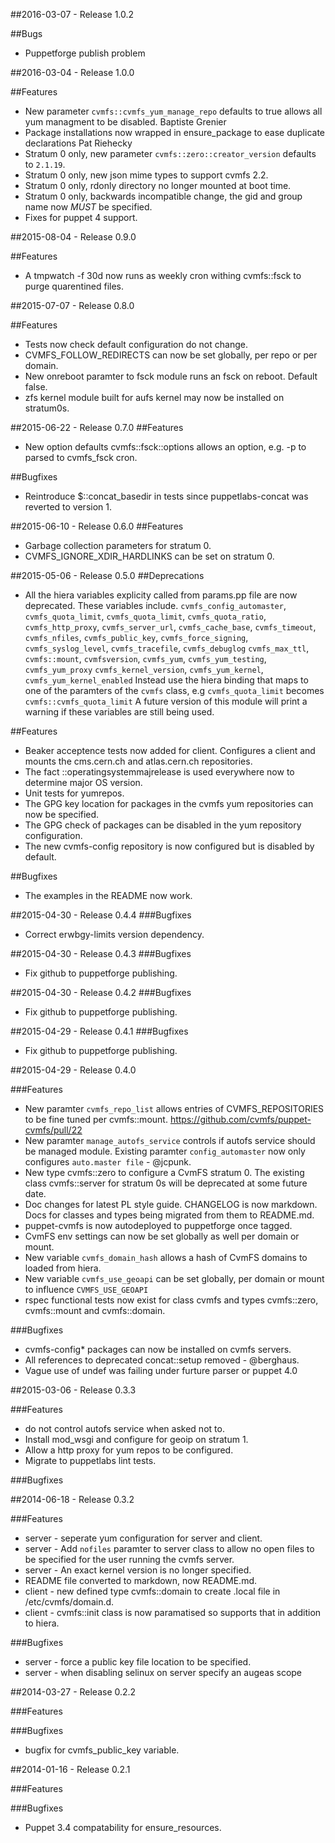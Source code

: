 ##2016-03-07 - Release 1.0.2

##Bugs
- Puppetforge publish problem

##2016-03-04 - Release 1.0.0

##Features
- New parameter `cvmfs::cvmfs_yum_manage_repo` defaults to true
  allows all yum managment to be disabled. Baptiste Grenier
- Package installations now wrapped in ensure_package to
  ease duplicate declarations
  Pat Riehecky
- Stratum 0 only, new parameter `cvmfs::zero::creator_version` defaults
  to `2.1.19`.
- Stratum 0 only, new json mime types to support cvmfs 2.2.
- Stratum 0 only, rdonly directory no longer mounted at boot time.
- Stratum 0 only, backwards incompatible change, the gid and group
  name now *MUST* be specified.
- Fixes for puppet 4 support.


##2015-08-04 - Release 0.9.0

##Features
- A tmpwatch -f 30d now runs as weekly cron withing
  cvmfs::fsck to purge quarentined files.

##2015-07-07 - Release 0.8.0

##Features
- Tests now check default configuration do not change.
- CVMFS_FOLLOW_REDIRECTS can now be set globally, per repo or per domain.
- New onreboot paramter to fsck module runs an fsck on reboot. Default false.
- zfs kernel module built for aufs kernel may now be installed on stratum0s.

##2015-06-22 - Release 0.7.0
##Features
- New option defaults cvmfs::fsck::options allows
  an option, e.g. -p to parsed to cvmfs_fsck cron.

##Bugfixes
- Reintroduce $::concat_basedir in tests since
  puppetlabs-concat was reverted to version 1.

##2015-06-10 - Release 0.6.0
##Features
- Garbage collection parameters for stratum 0.
- CVMFS_IGNORE_XDIR_HARDLINKS can be set on stratum 0.

##2015-05-06 - Release 0.5.0
##Deprecations
- All the hiera variables explicity called from params.pp
  file are now deprecated. These variables include.
  `cvmfs_config_automaster`, `cvmfs_quota_limit`, 
  `cvmfs_quota_limit`, `cvmfs_quota_ratio`, `cvmfs_http_proxy`,
  `cvmfs_server_url`, `cvmfs_cache_base`, `cvmfs_timeout`,
  `cvmfs_nfiles`, `cvmfs_public_key`, `cvmfs_force_signing`,
  `cvmfs_syslog_level`, `cvmfs_tracefile`, `cvmfs_debuglog`
  `cvmfs_max_ttl`, `cvmfs::mount`, `cvmfsversion`, 
  `cvmfs_yum`, `cvmfs_yum_testing`, `cvmfs_yum_proxy`
  `cvmfs_kernel_version`, `cvmfs_yum_kernel`, `cvmfs_yum_kernel_enabled`
  Instead use the hiera binding that maps to one of the paramters
  of the `cvmfs` class, e.g `cvmfs_quota_limit` becomes `cvmfs::cvmfs_quota_limit`
  A future version of this module will print a warning if these
  variables are still being used.


##Features
- Beaker acceptence tests now added for client. Configures
  a client and mounts the cms.cern.ch and atlas.cern.ch
  repositories. 
- The fact ::operatingsystemmajrelease is used everywhere now
  to determine major OS version.
- Unit tests for yumrepos.
- The GPG key location for packages in the cvmfs yum repositories
  can now be specified. 
- The GPG check of packages can be disabled in the yum repository 
  configuration.
- The new cvmfs-config repository is now configured but is disabled
  by default.


##Bugfixes
- The examples in the README now work.

##2015-04-30 - Release 0.4.4
###Bugfixes
- Correct erwbgy-limits version dependency.

##2015-04-30 - Release 0.4.3
###Bugfixes
- Fix github to puppetforge publishing.

##2015-04-30 - Release 0.4.2
###Bugfixes
- Fix github to puppetforge publishing.

##2015-04-29 - Release 0.4.1
###Bugfixes
- Fix github to puppetforge publishing.

##2015-04-29 - Release 0.4.0

###Features
- New paramter `cvmfs_repo_list` allows entries of CVMFS_REPOSITORIES to be fine
  tuned per cvmfs::mount. https://github.com/cvmfs/puppet-cvmfs/pull/22
- New paramter `manage_autofs_service` controls if autofs service should
  be managed module. Existing paramter `config_automaster` now only configures
  `auto.master file` - @jcpunk.
- New type cvmfs::zero to configure a CvmFS stratum 0. The existing
  class cvmfs::server for stratum 0s will be deprecated at some 
  future date.
- Doc changes for latest PL style guide. CHANGELOG is now markdown.
  Docs for classes and types being migrated from them to README.md.
- puppet-cvmfs is now autodeployed to puppetforge once tagged.
- CvmFS env settings can now be set globally as well per domain or mount.
- New variable `cvmfs_domain_hash` allows a hash of CvmFS domains to 
  loaded from hiera.
- New variable `cvmfs_use_geoapi` can be set globally, per domain or
  mount to influence `CVMFS_USE_GEOAPI`
- rspec functional tests now exist for class cvmfs and types 
  cvmfs::zero, cvmfs::mount and cvmfs::domain.


###Bugfixes
- cvmfs-config* packages can now be installed on cvmfs servers.
- All references to deprecated concat::setup removed - @berghaus.
- Vague use of undef was failing under furture parser or puppet
  4.0

##2015-03-06 - Release 0.3.3

###Features
- do not control autofs service when asked not to.
- Install mod_wsgi and configure for geoip on stratum 1.
- Allow a http proxy for yum repos to be configured.
- Migrate to puppetlabs lint tests.

###Bugfixes

##2014-06-18 - Release 0.3.2

###Features
- server - seperate yum configuration for server and client.
- server - Add `nofiles` paramter to server class to allow no open files to 
  be specified for the user running the cvmfs server.
- server - An exact kernel version is no longer specified.
- README file converted to markdown, now README.md.
- client - new defined type cvmfs::domain to create <domain>.local file in 
  /etc/cvmfs/domain.d.
- client - cvmfs::init class is now paramatised so supports that in addition to hiera.

###Bugfixes
- server - force a public key file location to be specified.
- server - when disabling selinux on server specify an augeas scope

##2014-03-27 - Release 0.2.2

###Features

###Bugfixes
- bugfix for cvmfs_public_key variable.

##2014-01-16 - Release 0.2.1

###Features

###Bugfixes
-  Puppet 3.4 compatability for ensure_resources.

